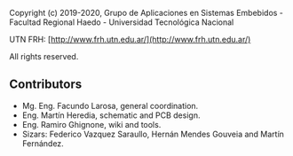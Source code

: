 Copyright (c) 2019-2020, Grupo de Aplicaciones en Sistemas Embebidos - Facultad Regional Haedo - Universidad Tecnológica Nacional

UTN FRH: [http://www.frh.utn.edu.ar/](http://www.frh.utn.edu.ar/)

All rights reserved.

## Contributors

 - Mg. Eng. Facundo Larosa, general coordination.
 - Eng. Martín Heredia, schematic and PCB design.
 - Eng. Ramiro Ghignone, wiki and tools.
 - Sizars: Federico Vazquez Saraullo, Hernán Mendes Gouveia and Martín Fernández.
